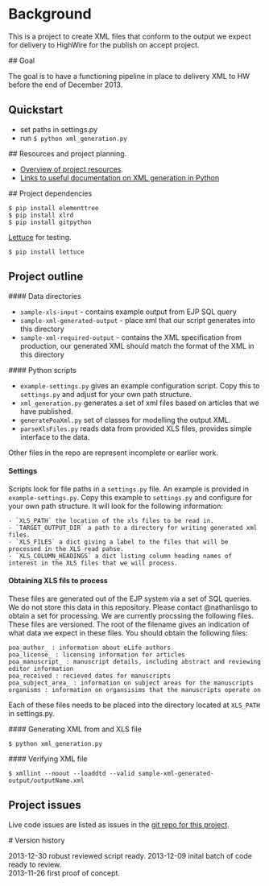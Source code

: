 # Background

This is a project to create XML files that conform to the output we expect for delivery to HighWire for the publish on accept project. 


## Goal

The goal is to have a functioning pipeline in place to delivery XML to HW before the end of December 2013. 

## Quickstart

- set paths in settings.py
- run `$ python xml_generation.py`

## Resources and project planning. 

- [Overview of project resources](https://github.com/elifesciences/elifesciences-wiki/wiki/Elife-POA-XML-Project).
- [Links to useful documentation on XML generation in Python](./RESOURCES.md)

## Project dependencies

	$ pip install elementtree  
	$ pip install xlrd
	$ pip install gitpython

[Lettuce][let] for testing.
	
	$ pip install lettuce
	
[let]: http://packages.python.org/lettuce/

## Project outline 

#### Data directories

- `sample-xls-input` - contains example output from EJP SQL query  
- `sample-xml-generated-output` - place xml that our script generates into this directory
- `sample-xml-required-output` - contains the XML specification from production, our generated XML should match the format of the XML in this directory  

#### Python scripts

- `example-settings.py` gives an example configuration script. Copy this to `settings.py` and adjust for your own path structure.  
- `xml_generation.py` generates a set of xml files based on articles that we have published.  
- `generatePoaXml.py` set of classes for modelling the output XML.  
- `parseXlsFiles.py` reads data from provided XLS files, provides simple interface to the data.  

Other files in the repo are represent incomplete or earlier work. 

#### Settings

Scripts look for file paths in a `settings.py` file. An example is provided in `example-settings.py`. Copy this example to `settings.py` and configure for 
your own path structure. It will look for the following information:

	- `XLS_PATH` the location of the xls files to be read in.  
	- `TARGET_OUTPUT_DIR` a path to a directory for writing generated xml files.  
	- `XLS_FILES` a dict giving a label to the files that will be processed in the XLS read pahse.
	- `XLS_COLUMN_HEADINGS` a dict listing column heading names of interest in the XLS files that we will process.

#### Obtaining XLS fils to process

These files are generated out of the EJP system via a set of SQL queries. We do not store this data in this repository. Please contact @nathanlisgo to obtain a set for processing. We are currently procssing the following files. These files are versioned. The root of the filename gives an indication of what data we expect in these files. You should obtain the following files:

	poa_author_ : information about eLife authors  
	poa_license_ : licensing information for articles  
	poa_manuscript_ : manuscript details, including abstract and reviewing editor information  
	poa_received : recieved dates for manuscripts  
	poa_subject_area_ : information on subject areas for the manuscripts  
	organisms : information on organsisims that the manuscripts operate on  

Each of these files needs to be placed into the directory located at `XLS_PATH` in settings.py. 

#### Generating XML from and XLS file

	$ python xml_generation.py

#### Verifying XML file

	$ xmllint --noout --loaddtd --valid sample-xml-generated-output/outputName.xml

## Project issues

Live code issues are listed as issues in the [git repo for this project](https://github.com/elifesciences/elife-poa-xml-generation/issues).

# Version history 

2013-12-30 robust reviewed script ready. 
2013-12-09 inital batch of code ready to review.   
2013-11-26 first proof of concept.   
